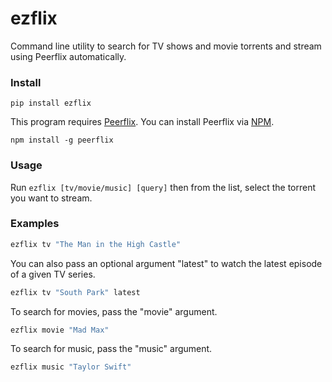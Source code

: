 # ezflix

Command line utility to search for TV shows and movie torrents and stream using Peerflix automatically.

### Install 

```
pip install ezflix
```

This program requires [Peerflix](https://github.com/mafintosh/peerflix). You can install Peerflix via [NPM](https://www.npmjs.com).

```
npm install -g peerflix
```

### Usage

Run ```ezflix [tv/movie/music] [query]``` then from the list, select the torrent you want to stream. 

### Examples

```bash
ezflix tv "The Man in the High Castle"
```

You can also pass an optional argument "latest" to watch the latest episode of a given TV series.

```bash
ezflix tv "South Park" latest
```

To search for movies, pass the "movie" argument.

```bash
ezflix movie "Mad Max"
```

To search for music, pass the "music" argument.

```bash
ezflix music "Taylor Swift"
```
